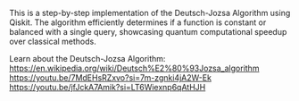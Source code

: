This is a step-by-step implementation of the Deutsch-Jozsa Algorithm using Qiskit. The algorithm efficiently determines if a function is constant or balanced with a single query, showcasing quantum computational speedup over classical methods.

Learn about the Deutsch-Jozsa Algorithm:
https://en.wikipedia.org/wiki/Deutsch%E2%80%93Jozsa_algorithm
https://youtu.be/7MdEHsRZxvo?si=7m-zgnki4jA2W-Ek
https://youtu.be/jfJckA7Amik?si=LT6Wiexnp6qAtHJH
